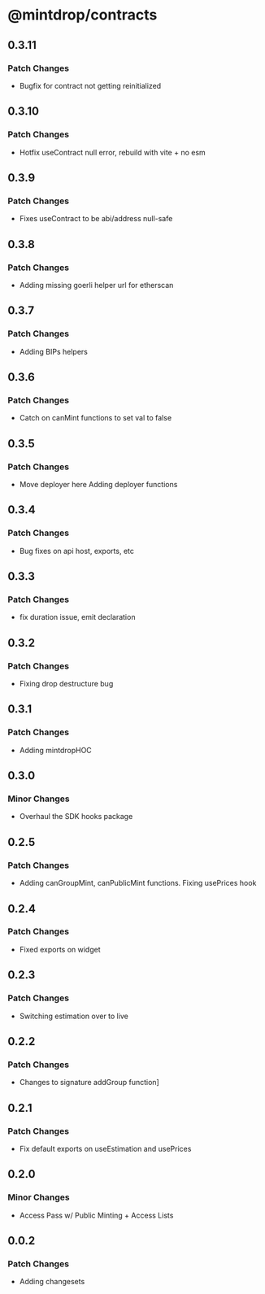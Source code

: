# @mintdrop/contracts

## 0.3.11

### Patch Changes

- Bugfix for contract not getting reinitialized

## 0.3.10

### Patch Changes

- Hotfix useContract null error, rebuild with vite + no esm

## 0.3.9

### Patch Changes

- Fixes useContract to be abi/address null-safe

## 0.3.8

### Patch Changes

- Adding missing goerli helper url for etherscan

## 0.3.7

### Patch Changes

- Adding BIPs helpers

## 0.3.6

### Patch Changes

- Catch on canMint functions to set val to false

## 0.3.5

### Patch Changes

- Move deployer here
  Adding deployer functions

## 0.3.4

### Patch Changes

- Bug fixes on api host, exports, etc

## 0.3.3

### Patch Changes

- fix duration issue, emit declaration

## 0.3.2

### Patch Changes

- Fixing drop destructure bug

## 0.3.1

### Patch Changes

- Adding mintdropHOC

## 0.3.0

### Minor Changes

- Overhaul the SDK hooks package

## 0.2.5

### Patch Changes

- Adding canGroupMint, canPublicMint functions. Fixing usePrices hook

## 0.2.4

### Patch Changes

- Fixed exports on widget

## 0.2.3

### Patch Changes

- Switching estimation over to live

## 0.2.2

### Patch Changes

- Changes to signature addGroup function]

## 0.2.1

### Patch Changes

- Fix default exports on useEstimation and usePrices

## 0.2.0

### Minor Changes

- Access Pass w/ Public Minting + Access Lists

## 0.0.2

### Patch Changes

- Adding changesets
